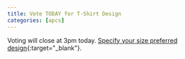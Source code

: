 ```yaml
---
title: Vote TODAY for T-Shirt Design
categories: [apcs]
---
```

Voting will close at 3pm today. [Specify your size preferred design](https://goo.gl/forms/Nc2xRj265EHt3eGY2){:target="_blank"}.
